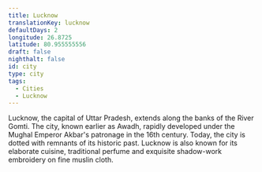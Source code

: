 ```yaml
---
title: Lucknow
translationKey: lucknow
defaultDays: 2
longitude: 26.8725
latitude: 80.955555556
draft: false
nighthalt: false
id: city
type: city
tags:
  - Cities
  - Lucknow
---
```

Lucknow, the capital of Uttar Pradesh, extends along the banks of the River Gomti. The city, known earlier as Awadh, rapidly developed under the Mughal Emperor Akbar's patronage in the 16th century. Today, the city is dotted with remnants of its historic past. Lucknow is also known for its elaborate cuisine, traditional perfume and exquisite shadow-work embroidery on fine muslin cloth.